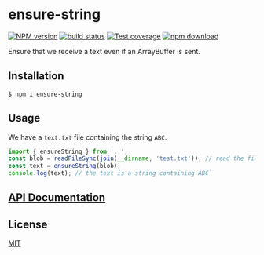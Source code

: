 # ensure-string

[![NPM version][npm-image]][npm-url]
[![build status][ci-image]][ci-url]
[![Test coverage][codecov-image]][codecov-url]
[![npm download][download-image]][download-url]

Ensure that we receive a text even if an ArrayBuffer is sent.

## Installation

`$ npm i ensure-string`

## Usage

We have a `text.txt` file containing the string `ABC`.

```js
import { ensureString } from '..';
const blob = readFileSync(join(__dirname, 'test.txt')); // read the file as an ArrayBuffer
const text = ensureString(blob);
console.log(text); // the text is a string containing ÀBC`
```

## [API Documentation](https://cheminfo.github.io/ensure-string/)

## License

[MIT](./LICENSE)

[npm-image]: https://img.shields.io/npm/v/ensure-string.svg
[npm-url]: https://www.npmjs.com/package/ensure-string
[ci-image]: https://github.com/cheminfo/ensure-string/workflows/Node.js%20CI/badge.svg?branch=master
[ci-url]: https://github.com/cheminfo/ensure-string/actions?query=workflow%3A%22Node.js+CI%22
[codecov-image]: https://img.shields.io/codecov/c/github/cheminfo/ensure-string.svg
[codecov-url]: https://codecov.io/gh/cheminfo/ensure-string
[download-image]: https://img.shields.io/npm/dm/ensure-string.svg
[download-url]: https://www.npmjs.com/package/ensure-string
